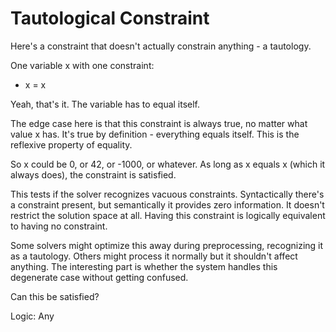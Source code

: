 # Tautological Constraint

Here's a constraint that doesn't actually constrain anything - a tautology.

One variable x with one constraint:
- x = x

Yeah, that's it. The variable has to equal itself.

The edge case here is that this constraint is always true, no matter what value x has. It's true by definition - everything equals itself. This is the reflexive property of equality.

So x could be 0, or 42, or -1000, or whatever. As long as x equals x (which it always does), the constraint is satisfied.

This tests if the solver recognizes vacuous constraints. Syntactically there's a constraint present, but semantically it provides zero information. It doesn't restrict the solution space at all. Having this constraint is logically equivalent to having no constraint.

Some solvers might optimize this away during preprocessing, recognizing it as a tautology. Others might process it normally but it shouldn't affect anything. The interesting part is whether the system handles this degenerate case without getting confused.

Can this be satisfied?

Logic: Any
